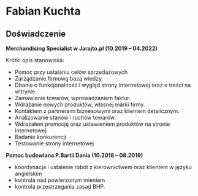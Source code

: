 # Fabian Kuchta

## Doświadczenie

**Merchandising Specialist w Jarajto.pl (10.2019 – 04.2022)**

Krótki opis stanowiska:
 - Pomoc przy ustalaniu celów sprzedażowych
 - Zarządzanie firmową bazą wiedzy
 - Dbanie o funkcjonalność i wygląd strony internetowej oraz o treści na witrynie. 
 - Zamawianie towarów, wprowadzaniem faktur. 
 -  Wdrażanie nowych produktów, własnej marki firmy.
 - Kontaktem z partnerami biznesowymi oraz klientem detalicznym. 
 - Analizowanie stanów i ruchów towarów. 
 - Wdrażałem promocję oraz ustawieniem produktów na stronie internetowej. 
 - Badanie konkurencji 
 - Testowanie strony internetowej

**Pomoc budowlana P.Bartii Dania (10.2018 – 08.2019)**

 - koordynacja i ustalenie robót z kierownictwem oraz klientem w języku angielskim
 - kontrola nad powierzonym mieniem 
 - kontrola przestrzegania zasad BHP.
